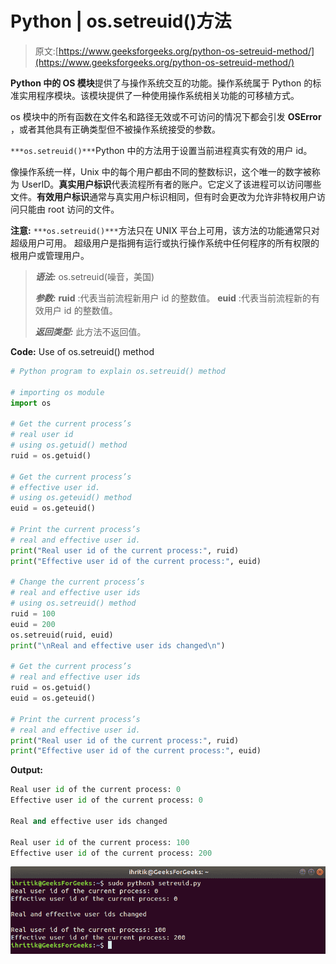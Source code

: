 # Python | os.setreuid()方法

> 原文:[https://www.geeksforgeeks.org/python-os-setreuid-method/](https://www.geeksforgeeks.org/python-os-setreuid-method/)

**Python 中的 OS 模块**提供了与操作系统交互的功能。操作系统属于 Python 的标准实用程序模块。该模块提供了一种使用操作系统相关功能的可移植方式。

os 模块中的所有函数在文件名和路径无效或不可访问的情况下都会引发 **OSError** ，或者其他具有正确类型但不被操作系统接受的参数。

`***os.setreuid()***`Python 中的方法用于设置当前进程真实有效的用户 id。

像操作系统一样，Unix 中的每个用户都由不同的整数标识，这个唯一的数字被称为 UserID。**真实用户标识**代表流程所有者的账户。它定义了该进程可以访问哪些文件。**有效用户标识**通常与真实用户标识相同，但有时会更改为允许非特权用户访问只能由 root 访问的文件。

**注意:** `***os.setreuid()***`方法只在 UNIX 平台上可用，该方法的功能通常只对超级用户可用。
超级用户是指拥有运行或执行操作系统中任何程序的所有权限的根用户或管理用户。

> ***语法:*** os.setreuid(噪音，美国)
> 
> ***参数:***
> **ruid** :代表当前流程新用户 id 的整数值。
> **euid** :代表当前流程新的有效用户 id 的整数值。
> 
> ***返回类型:*** 此方法不返回值。

**Code:** Use of os.setreuid() method

```py
# Python program to explain os.setreuid() method 

# importing os module 
import os

# Get the current process’s 
# real user id
# using os.getuid() method
ruid = os.getuid()

# Get the current process’s 
# effective user id.
# using os.geteuid() method
euid = os.geteuid()

# Print the current process’s
# real and effective user id.
print("Real user id of the current process:", ruid)
print("Effective user id of the current process:", euid)

# Change the current process’s
# real and effective user ids
# using os.setreuid() method
ruid = 100
euid = 200
os.setreuid(ruid, euid)
print("\nReal and effective user ids changed\n")

# Get the current process’s 
# real and effective user ids
ruid = os.getuid()
euid = os.geteuid()

# Print the current process’s
# real and effective user id.
print("Real user id of the current process:", ruid)
print("Effective user id of the current process:", euid)
```

**Output:**

```py
Real user id of the current process: 0
Effective user id of the current process: 0

Real and effective user ids changed

Real user id of the current process: 100
Effective user id of the current process: 200

```

![os.setreuid() method output](img/8587914fabffc33307e8dc395f2f21aa.png)